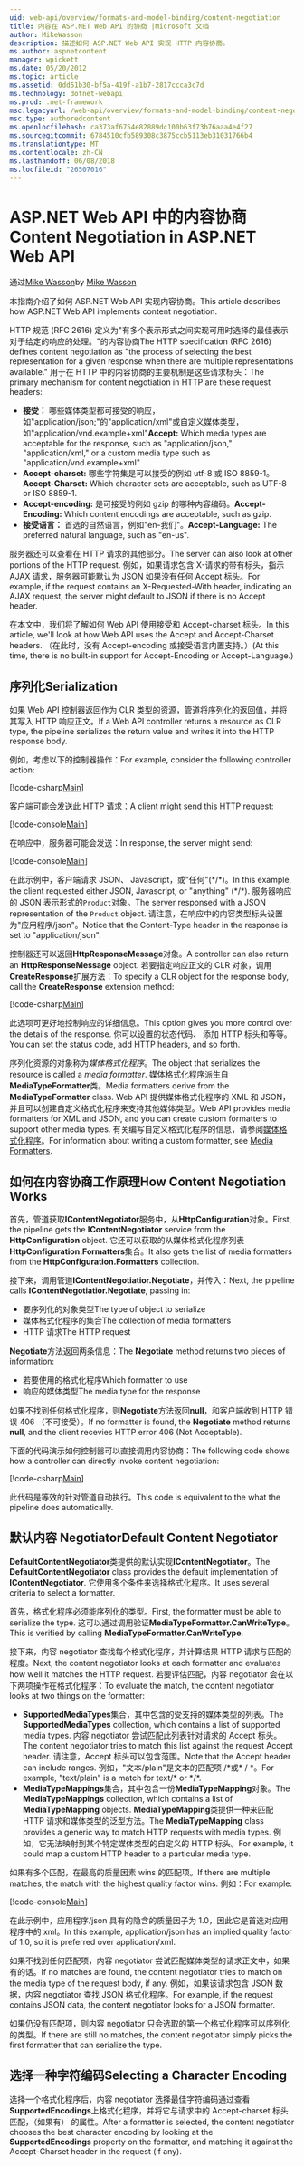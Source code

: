 ```yaml
---
uid: web-api/overview/formats-and-model-binding/content-negotiation
title: 内容在 ASP.NET Web API 的协商 |Microsoft 文档
author: MikeWasson
description: 描述如何 ASP.NET Web API 实现 HTTP 内容协商。
ms.author: aspnetcontent
manager: wpickett
ms.date: 05/20/2012
ms.topic: article
ms.assetid: 0dd51b30-bf5a-419f-a1b7-2817ccca3c7d
ms.technology: dotnet-webapi
ms.prod: .net-framework
msc.legacyurl: /web-api/overview/formats-and-model-binding/content-negotiation
msc.type: authoredcontent
ms.openlocfilehash: ca373af6754e82889dc100b63f73b76aaa4e4f27
ms.sourcegitcommit: 6784510cfb589308c3875ccb5113eb31031766b4
ms.translationtype: MT
ms.contentlocale: zh-CN
ms.lasthandoff: 06/08/2018
ms.locfileid: "26507016"
---
```

<a name="content-negotiation-in-aspnet-web-api"></a><span data-ttu-id="2ce66-103">ASP.NET Web API 中的内容协商</span><span class="sxs-lookup"><span data-stu-id="2ce66-103">Content Negotiation in ASP.NET Web API</span></span>
====================
<span data-ttu-id="2ce66-104">通过[Mike Wasson](https://github.com/MikeWasson)</span><span class="sxs-lookup"><span data-stu-id="2ce66-104">by [Mike Wasson](https://github.com/MikeWasson)</span></span>

<span data-ttu-id="2ce66-105">本指南介绍了如何 ASP.NET Web API 实现内容协商。</span><span class="sxs-lookup"><span data-stu-id="2ce66-105">This article describes how ASP.NET Web API implements content negotiation.</span></span>

<span data-ttu-id="2ce66-106">HTTP 规范 (RFC 2616) 定义为"有多个表示形式之间实现可用时选择的最佳表示对于给定的响应的处理。"的内容协商</span><span class="sxs-lookup"><span data-stu-id="2ce66-106">The HTTP specification (RFC 2616) defines content negotiation as "the process of selecting the best representation for a given response when there are multiple representations available."</span></span> <span data-ttu-id="2ce66-107">用于在 HTTP 中的内容协商的主要机制是这些请求标头：</span><span class="sxs-lookup"><span data-stu-id="2ce66-107">The primary mechanism for content negotiation in HTTP are these request headers:</span></span>

- <span data-ttu-id="2ce66-108">**接受：** 哪些媒体类型都可接受的响应，如"application/json;"的"application/xml"或自定义媒体类型，如&quot;application/vnd.example+xml&quot;</span><span class="sxs-lookup"><span data-stu-id="2ce66-108">**Accept:** Which media types are acceptable for the response, such as "application/json," "application/xml," or a custom media type such as &quot;application/vnd.example+xml&quot;</span></span>
- <span data-ttu-id="2ce66-109">**Accept-charset:** 哪些字符集是可以接受的例如 utf-8 或 ISO 8859-1。</span><span class="sxs-lookup"><span data-stu-id="2ce66-109">**Accept-Charset:** Which character sets are acceptable, such as UTF-8 or ISO 8859-1.</span></span>
- <span data-ttu-id="2ce66-110">**Accept-encoding:** 是可接受的例如 gzip 的哪种内容编码。</span><span class="sxs-lookup"><span data-stu-id="2ce66-110">**Accept-Encoding:** Which content encodings are acceptable, such as gzip.</span></span>
- <span data-ttu-id="2ce66-111">**接受语言：** 首选的自然语言，例如"en-我们"。</span><span class="sxs-lookup"><span data-stu-id="2ce66-111">**Accept-Language:** The preferred natural language, such as "en-us".</span></span>

<span data-ttu-id="2ce66-112">服务器还可以查看在 HTTP 请求的其他部分。</span><span class="sxs-lookup"><span data-stu-id="2ce66-112">The server can also look at other portions of the HTTP request.</span></span> <span data-ttu-id="2ce66-113">例如，如果请求包含 X-请求的带有标头，指示 AJAX 请求，服务器可能默认为 JSON 如果没有任何 Accept 标头。</span><span class="sxs-lookup"><span data-stu-id="2ce66-113">For example, if the request contains an X-Requested-With header, indicating an AJAX request, the server might default to JSON if there is no Accept header.</span></span>

<span data-ttu-id="2ce66-114">在本文中，我们将了解如何 Web API 使用接受和 Accept-charset 标头。</span><span class="sxs-lookup"><span data-stu-id="2ce66-114">In this article, we'll look at how Web API uses the Accept and Accept-Charset headers.</span></span> <span data-ttu-id="2ce66-115">（在此时，没有 Accept-encoding 或接受语言内置支持。）</span><span class="sxs-lookup"><span data-stu-id="2ce66-115">(At this time, there is no built-in support for Accept-Encoding or Accept-Language.)</span></span>

## <a name="serialization"></a><span data-ttu-id="2ce66-116">序列化</span><span class="sxs-lookup"><span data-stu-id="2ce66-116">Serialization</span></span>

<span data-ttu-id="2ce66-117">如果 Web API 控制器返回作为 CLR 类型的资源，管道将序列化的返回值，并将其写入 HTTP 响应正文。</span><span class="sxs-lookup"><span data-stu-id="2ce66-117">If a Web API controller returns a resource as CLR type, the pipeline serializes the return value and writes it into the HTTP response body.</span></span>

<span data-ttu-id="2ce66-118">例如，考虑以下的控制器操作：</span><span class="sxs-lookup"><span data-stu-id="2ce66-118">For example, consider the following controller action:</span></span>

[!code-csharp[Main](content-negotiation/samples/sample1.cs)]

<span data-ttu-id="2ce66-119">客户端可能会发送此 HTTP 请求：</span><span class="sxs-lookup"><span data-stu-id="2ce66-119">A client might send this HTTP request:</span></span>

[!code-console[Main](content-negotiation/samples/sample2.cmd)]

<span data-ttu-id="2ce66-120">在响应中，服务器可能会发送：</span><span class="sxs-lookup"><span data-stu-id="2ce66-120">In response, the server might send:</span></span>

[!code-console[Main](content-negotiation/samples/sample3.cmd)]

<span data-ttu-id="2ce66-121">在此示例中，客户端请求 JSON、 Javascript，或"任何"(\*/\*)。</span><span class="sxs-lookup"><span data-stu-id="2ce66-121">In this example, the client requested either JSON, Javascript, or "anything" (\*/\*).</span></span> <span data-ttu-id="2ce66-122">服务器响应的 JSON 表示形式的`Product`对象。</span><span class="sxs-lookup"><span data-stu-id="2ce66-122">The server responsed with a JSON representation of the `Product` object.</span></span> <span data-ttu-id="2ce66-123">请注意，在响应中的内容类型标头设置为&quot;应用程序/json&quot;。</span><span class="sxs-lookup"><span data-stu-id="2ce66-123">Notice that the Content-Type header in the response is set to &quot;application/json&quot;.</span></span>

<span data-ttu-id="2ce66-124">控制器还可以返回**HttpResponseMessage**对象。</span><span class="sxs-lookup"><span data-stu-id="2ce66-124">A controller can also return an **HttpResponseMessage** object.</span></span> <span data-ttu-id="2ce66-125">若要指定响应正文的 CLR 对象，调用**CreateResponse**扩展方法：</span><span class="sxs-lookup"><span data-stu-id="2ce66-125">To specify a CLR object for the response body, call the **CreateResponse** extension method:</span></span>

[!code-csharp[Main](content-negotiation/samples/sample4.cs)]

<span data-ttu-id="2ce66-126">此选项可更好地控制响应的详细信息。</span><span class="sxs-lookup"><span data-stu-id="2ce66-126">This option gives you more control over the details of the response.</span></span> <span data-ttu-id="2ce66-127">你可以设置的状态代码、 添加 HTTP 标头和等等。</span><span class="sxs-lookup"><span data-stu-id="2ce66-127">You can set the status code, add HTTP headers, and so forth.</span></span>

<span data-ttu-id="2ce66-128">序列化资源的对象称为*媒体格式化程序*。</span><span class="sxs-lookup"><span data-stu-id="2ce66-128">The object that serializes the resource is called a *media formatter*.</span></span> <span data-ttu-id="2ce66-129">媒体格式化程序派生自**MediaTypeFormatter**类。</span><span class="sxs-lookup"><span data-stu-id="2ce66-129">Media formatters derive from the **MediaTypeFormatter** class.</span></span> <span data-ttu-id="2ce66-130">Web API 提供媒体格式化程序的 XML 和 JSON，并且可以创建自定义格式化程序来支持其他媒体类型。</span><span class="sxs-lookup"><span data-stu-id="2ce66-130">Web API provides media formatters for XML and JSON, and you can create custom formatters to support other media types.</span></span> <span data-ttu-id="2ce66-131">有关编写自定义格式化程序的信息，请参阅[媒体格式化程序](media-formatters.md)。</span><span class="sxs-lookup"><span data-stu-id="2ce66-131">For information about writing a custom formatter, see [Media Formatters](media-formatters.md).</span></span>

## <a name="how-content-negotiation-works"></a><span data-ttu-id="2ce66-132">如何在内容协商工作原理</span><span class="sxs-lookup"><span data-stu-id="2ce66-132">How Content Negotiation Works</span></span>

<span data-ttu-id="2ce66-133">首先，管道获取**IContentNegotiator**服务中，从**HttpConfiguration**对象。</span><span class="sxs-lookup"><span data-stu-id="2ce66-133">First, the pipeline gets the **IContentNegotiator** service from the **HttpConfiguration** object.</span></span> <span data-ttu-id="2ce66-134">它还可以获取的从媒体格式化程序列表**HttpConfiguration.Formatters**集合。</span><span class="sxs-lookup"><span data-stu-id="2ce66-134">It also gets the list of media formatters from the **HttpConfiguration.Formatters** collection.</span></span>

<span data-ttu-id="2ce66-135">接下来，调用管道**IContentNegotiatior.Negotiate**，并传入：</span><span class="sxs-lookup"><span data-stu-id="2ce66-135">Next, the pipeline calls **IContentNegotiatior.Negotiate**, passing in:</span></span>

- <span data-ttu-id="2ce66-136">要序列化的对象类型</span><span class="sxs-lookup"><span data-stu-id="2ce66-136">The type of object to serialize</span></span>
- <span data-ttu-id="2ce66-137">媒体格式化程序的集合</span><span class="sxs-lookup"><span data-stu-id="2ce66-137">The collection of media formatters</span></span>
- <span data-ttu-id="2ce66-138">HTTP 请求</span><span class="sxs-lookup"><span data-stu-id="2ce66-138">The HTTP request</span></span>

<span data-ttu-id="2ce66-139">**Negotiate**方法返回两条信息：</span><span class="sxs-lookup"><span data-stu-id="2ce66-139">The **Negotiate** method returns two pieces of information:</span></span>

- <span data-ttu-id="2ce66-140">若要使用的格式化程序</span><span class="sxs-lookup"><span data-stu-id="2ce66-140">Which formatter to use</span></span>
- <span data-ttu-id="2ce66-141">响应的媒体类型</span><span class="sxs-lookup"><span data-stu-id="2ce66-141">The media type for the response</span></span>

<span data-ttu-id="2ce66-142">如果不找到任何格式化程序，则**Negotiate**方法返回**null**，和客户端收到 HTTP 错误 406 （不可接受）。</span><span class="sxs-lookup"><span data-stu-id="2ce66-142">If no formatter is found, the **Negotiate** method returns **null**, and the client recevies HTTP error 406 (Not Acceptable).</span></span>

<span data-ttu-id="2ce66-143">下面的代码演示如何控制器可以直接调用内容协商：</span><span class="sxs-lookup"><span data-stu-id="2ce66-143">The following code shows how a controller can directly invoke content negotiation:</span></span>

[!code-csharp[Main](content-negotiation/samples/sample5.cs)]

<span data-ttu-id="2ce66-144">此代码是等效的针对管道自动执行。</span><span class="sxs-lookup"><span data-stu-id="2ce66-144">This code is equivalent to the what the pipeline does automatically.</span></span>

## <a name="default-content-negotiator"></a><span data-ttu-id="2ce66-145">默认内容 Negotiator</span><span class="sxs-lookup"><span data-stu-id="2ce66-145">Default Content Negotiator</span></span>

<span data-ttu-id="2ce66-146">**DefaultContentNegotiator**类提供的默认实现**IContentNegotiator**。</span><span class="sxs-lookup"><span data-stu-id="2ce66-146">The **DefaultContentNegotiator** class provides the default implementation of **IContentNegotiator**.</span></span> <span data-ttu-id="2ce66-147">它使用多个条件来选择格式化程序。</span><span class="sxs-lookup"><span data-stu-id="2ce66-147">It uses several criteria to select a formatter.</span></span>

<span data-ttu-id="2ce66-148">首先，格式化程序必须能序列化的类型。</span><span class="sxs-lookup"><span data-stu-id="2ce66-148">First, the formatter must be able to serialize the type.</span></span> <span data-ttu-id="2ce66-149">这可以通过调用验证**MediaTypeFormatter.CanWriteType**。</span><span class="sxs-lookup"><span data-stu-id="2ce66-149">This is verified by calling **MediaTypeFormatter.CanWriteType**.</span></span>

<span data-ttu-id="2ce66-150">接下来，内容 negotiator 查找每个格式化程序，并计算结果 HTTP 请求与匹配的程度。</span><span class="sxs-lookup"><span data-stu-id="2ce66-150">Next, the content negotiator looks at each formatter and evaluates how well it matches the HTTP request.</span></span> <span data-ttu-id="2ce66-151">若要评估匹配，内容 negotiator 会在以下两项操作在格式化程序：</span><span class="sxs-lookup"><span data-stu-id="2ce66-151">To evaluate the match, the content negotiator looks at two things on the formatter:</span></span>

- <span data-ttu-id="2ce66-152">**SupportedMediaTypes**集合，其中包含的受支持的媒体类型的列表。</span><span class="sxs-lookup"><span data-stu-id="2ce66-152">The **SupportedMediaTypes** collection, which contains a list of supported media types.</span></span> <span data-ttu-id="2ce66-153">内容 negotiator 尝试匹配此列表针对请求的 Accept 标头。</span><span class="sxs-lookup"><span data-stu-id="2ce66-153">The content negotiator tries to match this list against the request Accept header.</span></span> <span data-ttu-id="2ce66-154">请注意，Accept 标头可以包含范围。</span><span class="sxs-lookup"><span data-stu-id="2ce66-154">Note that the Accept header can include ranges.</span></span> <span data-ttu-id="2ce66-155">例如，"文本/plain"是文本的匹配项 /\*或\* / \*。</span><span class="sxs-lookup"><span data-stu-id="2ce66-155">For example, "text/plain" is a match for text/\* or \*/\*.</span></span>
- <span data-ttu-id="2ce66-156">**MediaTypeMappings**集合，其中包含一份**MediaTypeMapping**对象。</span><span class="sxs-lookup"><span data-stu-id="2ce66-156">The **MediaTypeMappings** collection, which contains a list of **MediaTypeMapping** objects.</span></span> <span data-ttu-id="2ce66-157">**MediaTypeMapping**类提供一种来匹配 HTTP 请求和媒体类型的泛型方法。</span><span class="sxs-lookup"><span data-stu-id="2ce66-157">The **MediaTypeMapping** class provides a generic way to match HTTP requests with media types.</span></span> <span data-ttu-id="2ce66-158">例如，它无法映射到某个特定媒体类型的自定义的 HTTP 标头。</span><span class="sxs-lookup"><span data-stu-id="2ce66-158">For example, it could map a custom HTTP header to a particular media type.</span></span>

<span data-ttu-id="2ce66-159">如果有多个匹配，在最高的质量因素 wins 的匹配项。</span><span class="sxs-lookup"><span data-stu-id="2ce66-159">If there are multiple matches, the match with the highest quality factor wins.</span></span> <span data-ttu-id="2ce66-160">例如：</span><span class="sxs-lookup"><span data-stu-id="2ce66-160">For example:</span></span>

[!code-console[Main](content-negotiation/samples/sample6.cmd)]

<span data-ttu-id="2ce66-161">在此示例中，应用程序/json 具有的隐含的质量因子为 1.0，因此它是首选对应用程序中的 xml。</span><span class="sxs-lookup"><span data-stu-id="2ce66-161">In this example, application/json has an implied quality factor of 1.0, so it is preferred over application/xml.</span></span>

<span data-ttu-id="2ce66-162">如果不找到任何匹配项，内容 negotiator 尝试匹配媒体类型的请求正文中，如果有的话。</span><span class="sxs-lookup"><span data-stu-id="2ce66-162">If no matches are found, the content negotiator tries to match on the media type of the request body, if any.</span></span> <span data-ttu-id="2ce66-163">例如，如果该请求包含 JSON 数据，内容 negotiator 查找 JSON 格式化程序。</span><span class="sxs-lookup"><span data-stu-id="2ce66-163">For example, if the request contains JSON data, the content negotiator looks for a JSON formatter.</span></span>

<span data-ttu-id="2ce66-164">如果仍没有匹配项，则内容 negotiator 只会选取的第一个格式化程序可以序列化的类型。</span><span class="sxs-lookup"><span data-stu-id="2ce66-164">If there are still no matches, the content negotiator simply picks the first formatter that can serialize the type.</span></span>

## <a name="selecting-a-character-encoding"></a><span data-ttu-id="2ce66-165">选择一种字符编码</span><span class="sxs-lookup"><span data-stu-id="2ce66-165">Selecting a Character Encoding</span></span>

<span data-ttu-id="2ce66-166">选择一个格式化程序后，内容 negotiator 选择最佳字符编码通过查看**SupportedEncodings**上格式化程序，并将它与请求中的 Accept-charset 标头匹配，（如果有） 的属性。</span><span class="sxs-lookup"><span data-stu-id="2ce66-166">After a formatter is selected, the content negotiator chooses the best character encoding by looking at the **SupportedEncodings** property on the formatter, and matching it against the Accept-Charset header in the request (if any).</span></span>
